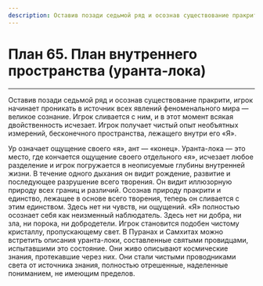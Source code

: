 ```yaml
---
description: Оставив позади седьмой ряд и осознав существование пракрити, игрок начинает проникать в источник всех явлений феноменального мира — великое сознание.
---
```

# План 65. План внутреннего пространства (уранта-лока)


---
Оставив позади седьмой ряд и осознав существование пракрити, игрок начинает проникать в источник всех явлений феноменального мира — великое сознание. Игрок сливается с ним, и в этот момент всякая двойственность исчезает. Игрок получает чистый опыт необъятных измерений, бесконечного пространства, лежащего внутри его «Я». 

Ур означает ощущение своего «я», ант — «конец». Уранта-лока — это место, где кончается ощущение своего отдельного «я», исчезает любое разделение и игрок погружается в неописуемые глубины внутренней жизни. В течение одного дыхания он видит рождение, развитие и последующее разрушение всего творения. Он видит иллюзорную природу всех границ и различий. Осознав природу пракрити и единство, лежащее в основе всего творения, теперь он сливается с этим единством. Здесь нет ни чувств, ни ощущений. «Я» полностью осознает себя как неизменный наблюдатель. Здесь нет ни добра, ни зла, ни порока, ни добродетели. Игрок становится подобен чистому кристаллу, пропускающему свет. В Пуранах и Самхитах можно встретить описания уранта-локи, составленные святыми провидцами, испытавшими это состояние. Они живо описывают космические знания, протекавшие через них. Они стали чистыми проводниками света от источника знания, полностью отрешенные, наделенные пониманием, не имеющим пределов.

